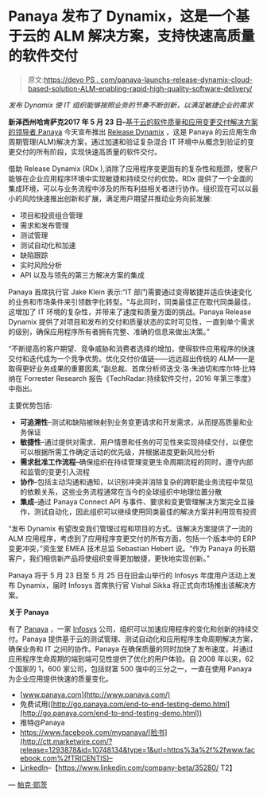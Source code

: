 # Panaya 发布了 Dynamix，这是一个基于云的 ALM 解决方案，支持快速高质量的软件交付

> 原文:[https://devo PS . com/panaya-launchs-release-dynamix-cloud-based-solution-ALM-enabling-rapid-high-quality-software-delivery/](https://devops.com/panaya-launches-release-dynamix-cloud-based-solution-alm-enabling-rapid-high-quality-software-delivery/)

*发布 Dynamix 使 IT 组织能够按照业务的节奏不断创新，以满足敏捷企业的需求*

**新泽西州哈肯萨克2017 年 5 月 23 日–**[基于云的软件质量和应用变更交付解决方案的领导者 Panaya](http://www.panaya.com/) 今天宣布推出 [Release Dynamix](http://www.panaya.com/alm/release-dynamix/) ，这是 Panaya 的云应用生命周期管理(ALM)解决方案，通过加速和验证复杂混合 IT 环境中从概念到验证的变更交付的所有阶段，实现快速高质量的软件交付。

借助 Release Dynamix (RDx ),消除了应用程序变更固有的复杂性和瓶颈，使客户能够在企业应用程序环境中实现敏捷和持续交付的优势。RDx 提供了一个全面的集成环境，可以与业务流程中涉及的所有利益相关者进行协作。组织现在可以以最小的风险快速推出创新和扩展，满足用户期望并推动业务向前发展:

*   项目和投资组合管理
*   需求和发布管理
*   测试管理
*   测试自动化和加速
*   缺陷跟踪
*   实时风险分析
*   API 以及与领先的第三方解决方案的集成

Panaya 首席执行官 Jake Klein 表示:“IT 部门需要通过变得敏捷并适应快速变化的业务和市场条件来引领数字化转型。“与此同时，同类最佳正在取代同类最佳，这增加了 IT 环境的复杂性，并带来了速度和质量方面的挑战。Panaya Release Dynamix 提供了对项目和发布的交付和质量状态的实时可见性，一直到单个需求的级别，确保应用程序所有者拥有完整、准确的信息来做出决策。”

“不断提高的客户期望、竞争威胁和消费者选择的增加，使得软件应用程序的快速交付和迭代成为一个竞争优势。优化交付价值链——远远超出传统的 ALM——是取得更好业务成果的重要因素,“副总裁、首席分析师迭戈·洛·朱迪切和库尔特·比特纳在 Forrester Research 报告《TechRadar:持续软件交付，2016 年第三季度》中指出。

主要优势包括:

*   **可追溯性**–测试和缺陷被映射到业务变更请求和开发需求，从而提高质量和业务保证
*   **敏捷性**–通过提供对需求、用户情景和任务的可见性来实现持续交付，以便您可以根据所需工作确定活动的优先级，并根据进度更新风险分析
*   **需求批准工作流程**–确保组织在持续管理变更生命周期流程的同时，遵守内部和监管的变更引入流程
*   **协作**–包括主动沟通和通知，以识别冲突并消除复杂的跨职能业务流程中常见的依赖关系，这些业务流程通常在当今的全球组织中地理位置分散
*   **集成**–通过 Panaya Connect API 与事件、要求和变更管理解决方案完全互操作，测试自动化，因此组织可以继续使用同类最佳的解决方案并利用现有投资

“发布 Dynamix 有望改变我们管理过程和项目的方式。该解决方案提供了一流的 ALM 应用程序，考虑到了应用程序变更交付的所有方面，包括一个版本中的 ERP 变更冲突，”资生堂 EMEA 技术总监 Sebastian Hebert 说。“作为 Panaya 的长期客户，我们相信新产品将使组织变得更加敏捷，更快地实现创新。”

Panaya 将于 5 月 23 日至 5 月 25 日在旧金山举行的 Infosys 年度用户活动上发布 Dynamix，届时 Infosys 首席执行官 Vishal Sikka 将正式向市场推出该解决方案。

**关于 Panaya**

有了 [Panaya](http://www.panaya.com/) ，一家 [Infosys](https://www.infosys.com/) 公司，组织可以加速应用程序的变化和创新的持续交付。Panaya 提供基于云的测试管理、测试自动化和应用程序生命周期解决方案，确保业务和 IT 之间的协作。Panaya 在确保质量的同时加快了发布速度，并通过应用程序生命周期的端到端可见性提供了优化的用户体验。自 2008 年以来，62 个国家的 1，600 家公司，包括财富 500 强中的三分之一，一直在使用 Panaya 为企业应用提供快速的质量变化。

*   [www.panaya.com](http://www.panaya.com/)
*   免费试用([http://go.panaya.com/end-to-end-testing-demo.html](http://go.panaya.com/end-to-end-testing-demo.html))
*   推特@Panaya
*   https://www.facebook.com/mypanaya/[脸书](http://ctt.marketwire.com/?release=1293878&id=10748134&type=1&url=https%3a%2f%2fwww.facebook.com%2fTRICENTIS)–
*   [LinkedIn](http://ctt.marketwire.com/?release=1293878&id=10748137&type=1&url=https%3a%2f%2fwww.linkedin.com%2fcompany%2ftricentis-technology-%26-consulting-gmbh)–【https://www.linkedin.com/company-beta/35280/ T2】

— [帕克·耶茨](https://devops.com/author/parkerdevops-com/)